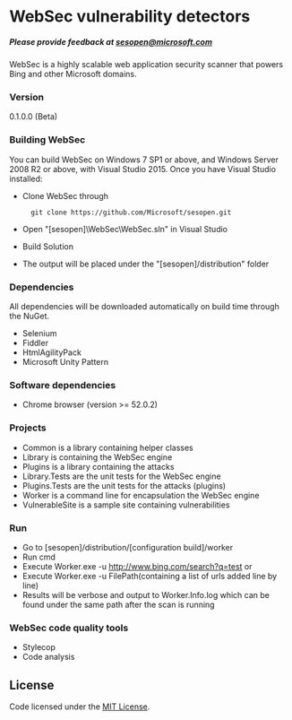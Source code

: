 # WebSec vulnerability detectors
##### Please provide feedback at sesopen@microsoft.com

WebSec is a highly scalable web application security scanner that powers Bing and other Microsoft domains.

### Version
0.1.0.0 (Beta)

### Building WebSec

You can build WebSec on Windows 7 SP1 or above, and Windows Server 2008 R2 or above, with Visual Studio 2015. Once you have Visual Studio installed:

  * Clone WebSec through 

    ```
      git clone https://github.com/Microsoft/sesopen.git
    ```
  * Open "[sesopen]\WebSec\WebSec.sln" in Visual Studio
  * Build Solution
  * The output will be placed under the "[sesopen]/distribution" folder

### Dependencies
All dependencies will be downloaded automatically on build time through the NuGet.
 * Selenium
 * Fiddler
 * HtmlAgilityPack
 * Microsoft Unity Pattern

### Software dependencies
 * Chrome browser (version >= 52.0.2)

### Projects
 
 * Common is a library containing helper classes
 * Library is containing the WebSec engine
 * Plugins is a library containing the attacks
 * Library.Tests are the unit tests for the WebSec engine
 * Plugins.Tests are the unit tests for the attacks (plugins)
 * Worker is a command line for encapsulation the WebSec engine
 * VulnerableSite is a sample site containing vulnerabilities
 
### Run
 * Go to [sesopen]/distribution/[configuration build]/worker
 * Run cmd
 * Execute Worker.exe -u http://www.bing.com/search?q=test or 
 * Execute Worker.exe -u FilePath(containing a list of urls added line by line) 
 * Results will be verbose and output to Worker.Info.log which can be found under the same path after the scan is running

### WebSec code quality tools
* Stylecop
* Code analysis

License
----

Code licensed under the [MIT License](https://github.com/Microsoft/sesopen/blob/master/WebSec/LICENSE.txt).